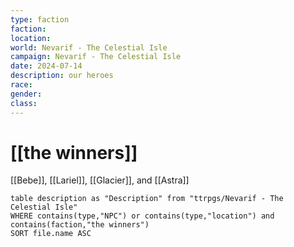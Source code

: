 ```yaml
---
type: faction
faction: 
location: 
world: Nevarif - The Celestial Isle
campaign: Nevarif - The Celestial Isle
date: 2024-07-14
description: our heroes
race: 
gender: 
class:
---
```

# [[the winners]]

[[Bebe]], [[Lariel]], [[Glacier]], and [[Astra]]

```dataview
table description as "Description" from "ttrpgs/Nevarif - The Celestial Isle"
WHERE contains(type,"NPC") or contains(type,"location") and contains(faction,"the winners")
SORT file.name ASC
```